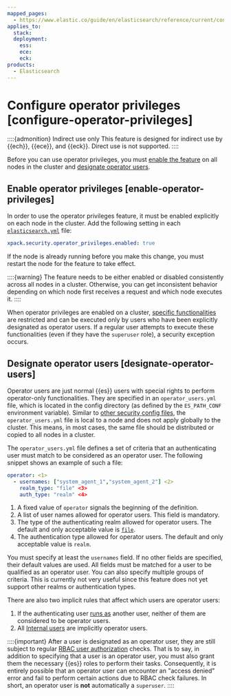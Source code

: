 ```yaml
---
mapped_pages:
  - https://www.elastic.co/guide/en/elasticsearch/reference/current/configure-operator-privileges.html
applies_to:
  stack:
  deployment:
    ess:
    ece:
    eck:
products:
  - Elasticsearch
---
```


# Configure operator privileges [configure-operator-privileges]

::::{admonition} Indirect use only
This feature is designed for indirect use by {{ech}}, {{ece}}, and {{eck}}. Direct use is not supported.
::::

Before you can use operator privileges, you must [enable the feature](#enable-operator-privileges) on all nodes in the cluster and [designate operator users](#designate-operator-users).

## Enable operator privileges [enable-operator-privileges]

In order to use the operator privileges feature, it must be enabled explicitly on each node in the cluster. Add the following setting in each [`elasticsearch.yml`](/deploy-manage/stack-settings.md) file:

```yaml
xpack.security.operator_privileges.enabled: true
```

If the node is already running before you make this change, you must restart the node for the feature to take effect.

::::{warning} 
The feature needs to be either enabled or disabled consistently across all nodes in a cluster. Otherwise, you can get inconsistent behavior depending on which node first receives a request and which node executes it.
::::


When operator privileges are enabled on a cluster, [specific functionalities](operator-only-functionality.md) are restricted and can be executed only by users who have been explicitly designated as operator users. If a regular user attempts to execute these functionalities (even if they have the `superuser` role), a security exception occurs.


## Designate operator users [designate-operator-users]

Operator users are just normal {{es}} users with special rights to perform operator-only functionalities. They are specified in an `operator_users.yml` file, which is located in the config directory (as defined by the `ES_PATH_CONF` environment variable). Similar to [other security config files](file-based.md#file-realm-configuration), the `operator_users.yml` file is local to a node and does not apply globally to the cluster. This means, in most cases, the same file should be distributed or copied to all nodes in a cluster.

The `operator_users.yml` file defines a set of criteria that an authenticating user must match to be considered as an operator user. The following snippet shows an example of such a file:

```yaml
operator: <1>
  - usernames: ["system_agent_1","system_agent_2"] <2>
    realm_type: "file" <3>
    auth_type: "realm" <4>
```

1. A fixed value of `operator` signals the beginning of the definition.
2. A list of user names allowed for operator users. This field is mandatory.
3. The type of the authenticating realm allowed for operator users. The default and only acceptable value is [`file`](file-based.md).
4. The authentication type allowed for operator users. The default and only acceptable value is `realm`.


You must specify at least the `usernames` field. If no other fields are specified, their default values are used. All fields must be matched for a user to be qualified as an operator user. You can also specify multiple groups of criteria. This is currently not very useful since this feature does not yet support other realms or authentication types.

There are also two implicit rules that affect which users are operator users:

1. If the authenticating user [runs as](submitting-requests-on-behalf-of-other-users.md) another user, neither of them are considered to be operator users.
2. All [Internal users](internal-users.md) are implicitly operator users.

::::{important} 
After a user is designated as an operator user, they are still subject to regular [RBAC user authorization](user-roles.md) checks. That is to say, in addition to specifying that a user is an operator user, you must also grant them the necessary {{es}} roles to perform their tasks. Consequently, it is entirely possible that an operator user can encounter an "access denied" error and fail to perform certain actions due to RBAC check failures. In short, an operator user is **not** automatically a `superuser`.
::::



